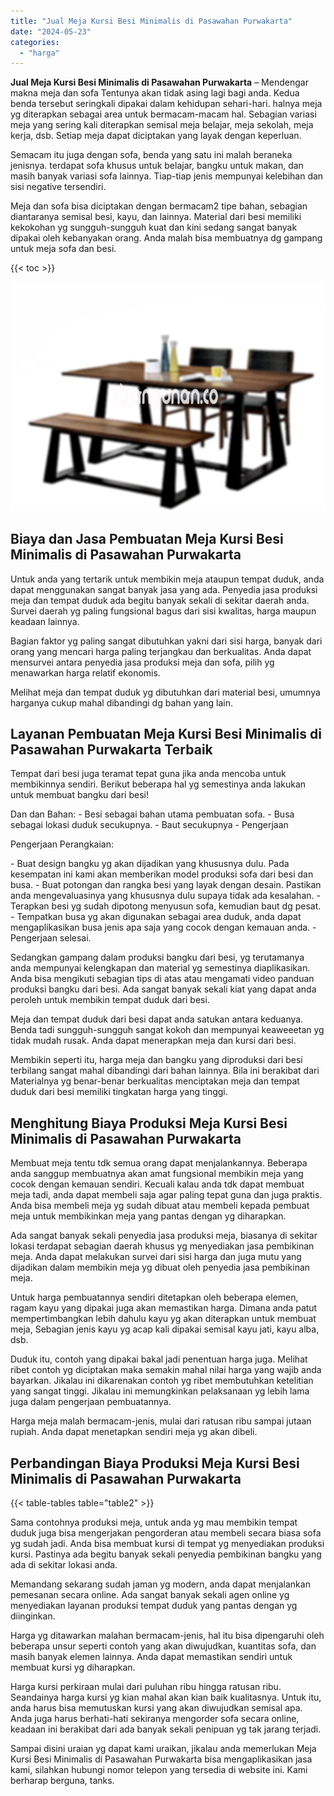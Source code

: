 ```yaml
---
title: "Jual Meja Kursi Besi Minimalis di Pasawahan Purwakarta"
date: "2024-05-23"
categories: 
  - "harga"
---
```


**Jual Meja Kursi Besi Minimalis di Pasawahan Purwakarta** – Mendengar makna meja dan sofa Tentunya akan tidak asing lagi bagi anda. Kedua benda tersebut seringkali dipakai dalam kehidupan sehari-hari. halnya meja yg diterapkan sebagai area untuk bermacam-macam hal. Sebagian variasi meja yang sering kali diterapkan semisal meja belajar, meja sekolah, meja kerja, dsb. Setiap meja dapat diciptakan yang layak dengan keperluan.

Semacam itu juga dengan sofa, benda yang satu ini malah beraneka jenisnya. terdapat sofa khusus untuk belajar, bangku untuk makan, dan masih banyak variasi sofa lainnya. Tiap-tiap jenis mempunyai kelebihan dan sisi negative tersendiri.

Meja dan sofa bisa diciptakan dengan bermacam2 tipe bahan, sebagian diantaranya semisal besi, kayu, dan lainnya. Material dari besi memiliki kekokohan yg sungguh-sungguh kuat dan kini sedang sangat banyak dipakai oleh kebanyakan orang. Anda malah bisa membuatnya dg gampang untuk meja sofa dan besi.

{{< toc >}}

![Jual Meja Kursi Besi Minimalis di Pasawahan Purwakarta](/images/jual-meja-besi-murah02.png)

## Biaya dan Jasa Pembuatan Meja Kursi Besi Minimalis di Pasawahan Purwakarta

Untuk anda yang tertarik untuk membikin meja ataupun tempat duduk, anda dapat menggunakan sangat banyak jasa yang ada. Penyedia jasa produksi meja dan tempat duduk ada begitu banyak sekali di sekitar daerah anda. Survei daerah yg paling fungsional bagus dari sisi kwalitas, harga maupun keadaan lainnya.

Bagian faktor yg paling sangat dibutuhkan yakni dari sisi harga, banyak dari orang yang mencari harga paling terjangkau dan berkualitas. Anda dapat mensurvei antara penyedia jasa produksi meja dan sofa, pilih yg menawarkan harga relatif ekonomis.

Melihat meja dan tempat duduk yg dibutuhkan dari material besi, umumnya harganya cukup mahal dibandingi dg bahan yang lain.

## Layanan Pembuatan Meja Kursi Besi Minimalis di Pasawahan Purwakarta Terbaik

Tempat dari besi juga teramat tepat guna jika anda mencoba untuk membikinnya sendiri. Berikut beberapa hal yg semestinya anda lakukan untuk membuat bangku dari besi!

Dan dan Bahan: - Besi sebagai bahan utama pembuatan sofa. - Busa sebagai lokasi duduk secukupnya. - Baut secukupnya - Pengerjaan

Pengerjaan Perangkaian:

\- Buat design bangku yg akan dijadikan yang khususnya dulu. Pada kesempatan ini kami akan memberikan model produksi sofa dari besi dan busa. - Buat potongan dan rangka besi yang layak dengan desain. Pastikan anda mengevaluasinya yang khususnya dulu supaya tidak ada kesalahan. - Terapkan besi yg sudah dipotong menyusun sofa, kemudian baut dg pesat. - Tempatkan busa yg akan digunakan sebagai area duduk, anda dapat mengaplikasikan busa jenis apa saja yang cocok dengan kemauan anda. - Pengerjaan selesai.

Sedangkan gampang dalam produksi bangku dari besi, yg terutamanya anda mempunyai kelengkapan dan material yg semestinya diaplikasikan. Anda bisa mengikuti sebagian tips di atas atau mengamati video panduan produksi bangku dari besi. Ada sangat banyak sekali kiat yang dapat anda peroleh untuk membikin tempat duduk dari besi.

Meja dan tempat duduk dari besi dapat anda satukan antara keduanya. Benda tadi sungguh-sungguh sangat kokoh dan mempunyai keaweeetan yg tidak mudah rusak. Anda dapat menerapkan meja dan kursi dari besi.

Membikin seperti itu, harga meja dan bangku yang diproduksi dari besi terbilang sangat mahal dibandingi dari bahan lainnya. Bila ini berakibat dari Materialnya yg benar-benar berkualitas menciptakan meja dan tempat duduk dari besi memiliki tingkatan harga yang tinggi.

## Menghitung Biaya Produksi Meja Kursi Besi Minimalis di Pasawahan Purwakarta

Membuat meja tentu tdk semua orang dapat menjalankannya. Beberapa anda sanggup membuatnya akan amat fungsional membikin meja yang cocok dengan kemauan sendiri. Kecuali kalau anda tdk dapat membuat meja tadi, anda dapat membeli saja agar paling tepat guna dan juga praktis. Anda bisa membeli meja yg sudah dibuat atau membeli kepada pembuat meja untuk membikinkan meja yang pantas dengan yg diharapkan.

Ada sangat banyak sekali penyedia jasa produksi meja, biasanya di sekitar lokasi terdapat sebagian daerah khusus yg menyediakan jasa pembikinan meja. Anda dapat melakukan survei dari sisi harga dan juga mutu yang dijadikan dalam membikin meja yg dibuat oleh penyedia jasa pembikinan meja.

Untuk harga pembuatannya sendiri ditetapkan oleh beberapa elemen, ragam kayu yang dipakai juga akan memastikan harga. Dimana anda patut mempertimbangkan lebih dahulu kayu yg akan diterapkan untuk membuat meja, Sebagian jenis kayu yg acap kali dipakai semisal kayu jati, kayu alba, dsb.

Duduk itu, contoh yang dipakai bakal jadi penentuan harga juga. Melihat ribet contoh yg diciptakan maka semakin mahal nilai harga yang wajib anda bayarkan. Jikalau ini dikarenakan contoh yg ribet membutuhkan ketelitian yang sangat tinggi. Jikalau ini memungkinkan pelaksanaan yg lebih lama juga dalam pengerjaan pembuatannya.

Harga meja malah bermacam-jenis, mulai dari ratusan ribu sampai jutaan rupiah. Anda dapat menetapkan sendiri meja yg akan dibeli.

## Perbandingan Biaya Produksi Meja Kursi Besi Minimalis di Pasawahan Purwakarta

{{< table-tables table="table2" >}}

Sama contohnya produksi meja, untuk anda yg mau membikin tempat duduk juga bisa mengerjakan pengorderan atau membeli secara biasa sofa yg sudah jadi. Anda bisa membuat kursi di tempat yg menyediakan produksi kursi. Pastinya ada begitu banyak sekali penyedia pembikinan bangku yang ada di sekitar lokasi anda.

Memandang sekarang sudah jaman yg modern, anda dapat menjalankan pemesanan secara online. Ada sangat banyak sekali agen online yg menyediakan layanan produksi tempat duduk yang pantas dengan yg diinginkan.

Harga yg ditawarkan malahan bermacam-jenis, hal itu bisa dipengaruhi oleh beberapa unsur seperti contoh yang akan diwujudkan, kuantitas sofa, dan masih banyak elemen lainnya. Anda dapat memastikan sendiri untuk membuat kursi yg diharapkan.

Harga kursi perkiraan mulai dari puluhan ribu hingga ratusan ribu. Seandainya harga kursi yg kian mahal akan kian baik kualitasnya. Untuk itu, anda harus bisa memutuskan kursi yang akan diwujudkan semisal apa. Anda juga harus berhati-hati sekiranya mengorder sofa secara online, keadaan ini berakibat dari ada banyak sekali penipuan yg tak jarang terjadi.

Sampai disini uraian yg dapat kami uraikan, jikalau anda memerlukan Meja Kursi Besi Minimalis di Pasawahan Purwakarta bisa mengaplikasikan jasa kami, silahkan hubungi nomor telepon yang tersedia di website ini. Kami berharap berguna, tanks.
